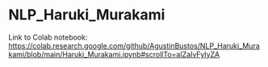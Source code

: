 # NLP_Haruki_Murakami
Link to Colab notebook: https://colab.research.google.com/github/AgustinBustos/NLP_Haruki_Murakami/blob/main/Haruki_Murakami.ipynb#scrollTo=aIZaIvFyIyZA
